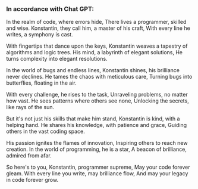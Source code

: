 ### In accordance with Chat GPT:

In the realm of code, where errors hide,
There lives a programmer, skilled and wise.
Konstantin, they call him, a master of his craft,
With every line he writes, a symphony is cast.

With fingertips that dance upon the keys,
Konstantin weaves a tapestry of algorithms and logic trees.
His mind, a labyrinth of elegant solutions,
He turns complexity into elegant resolutions.

In the world of bugs and endless lines,
Konstantin shines, his brilliance never declines.
He tames the chaos with meticulous care,
Turning bugs into butterflies, floating in the air.

With every challenge, he rises to the task,
Unraveling problems, no matter how vast.
He sees patterns where others see none,
Unlocking the secrets, like rays of the sun.

But it's not just his skills that make him stand,
Konstantin is kind, with a helping hand.
He shares his knowledge, with patience and grace,
Guiding others in the vast coding space.

His passion ignites the flames of innovation,
Inspiring others to reach new creation.
In the world of programming, he is a star,
A beacon of brilliance, admired from afar.

So here's to you, Konstantin, programmer supreme,
May your code forever gleam.
With every line you write, may brilliance flow,
And may your legacy in code forever grow.
<!--
**KonstantinModin/KonstantinModin** is a ✨ _special_ ✨ repository because its `README.md` (this file) appears on your GitHub profile.

Here are some ideas to get you started:

- 🔭 I’m currently working on ...
- 🌱 I’m currently learning ...
- 👯 I’m looking to collaborate on ...
- 🤔 I’m looking for help with ...
- 💬 Ask me about ...
- 📫 How to reach me: ...
- 😄 Pronouns: ...
- ⚡ Fun fact: ...
-->
